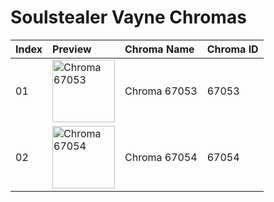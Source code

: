 # Soulstealer Vayne Chromas

| Index | Preview | Chroma Name | Chroma ID |
|:---|:---|:---|:---|
| 01 | <img src='https://raw.communitydragon.org/latest/plugins/rcp-be-lol-game-data/global/default/v1/champion-chroma-images/67/67053.png' alt='Chroma 67053' width='100'> | Chroma 67053 | 67053 |
| 02 | <img src='https://raw.communitydragon.org/latest/plugins/rcp-be-lol-game-data/global/default/v1/champion-chroma-images/67/67054.png' alt='Chroma 67054' width='100'> | Chroma 67054 | 67054 |
